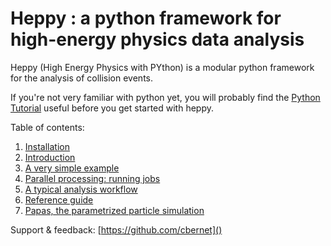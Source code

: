 Heppy : a python framework for high-energy physics data analysis
================================================================

Heppy (High Energy Physics with PYthon) is a modular python framework for the analysis of collision events. 

If you're not very familiar with python yet, you will probably find the [Python Tutorial](https://docs.python.org/2.7/tutorial/) useful before you get started with heppy.  

Table of contents: 

1. [Installation](doc/INSTALL.md)
1. [Introduction](doc/introduction.md)
1. [A very simple example](doc/example_simple.md)
1. [Parallel processing: running jobs](doc/parallel.md)
1. [A typical analysis workflow](doc/example_analysis.md)
1. [Reference guide](doc/reference_guide.md)
1. [Papas, the parametrized particle simulation](doc/papas.md)

Support & feedback: [https://github.com/cbernet]()


